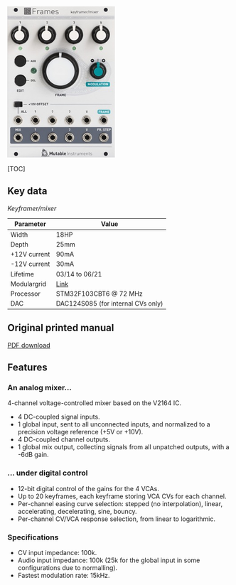 ![](images/front_small.jpg)

[TOC]

## Key data

*Keyframer/mixer*

Parameter    | Value
-------------|------
Width        | 18HP
Depth        | 25mm
+12V current | 90mA
-12V current | 30mA
Lifetime     | 03/14 to 06/21
Modulargrid  | [Link](https://www.modulargrid.net/e/mutable-instruments-frames)
Processor    | STM32F103CBT6 @ 72 MHz
DAC          | DAC124S085 (for internal CVs only)

## Original printed manual

[PDF download](downloads/frames_quickstart.pdf)

## Features

### An analog mixer...

4-channel voltage-controlled mixer based on the V2164 IC.

* 4 DC-coupled signal inputs.
* 1 global input, sent to all unconnected inputs, and normalized to a precision voltage reference (+5V or +10V).
* 4 DC-coupled channel outputs.
* 1 global mix output, collecting signals from all unpatched outputs, with a -6dB gain.

### ... under digital control

* 12-bit digital control of the gains for the 4 VCAs.
* Up to 20 keyframes, each keyframe storing VCA CVs for each channel.
* Per-channel easing curve selection: stepped (no interpolation), linear, accelerating, decelerating, sine, bouncy.
* Per-channel CV/VCA response selection, from linear to logarithmic.

### Specifications

* CV input impedance: 100k.
* Audio input impedance: 100k (25k for the global input in some configurations due to normalling).
* Fastest modulation rate: 15kHz.
